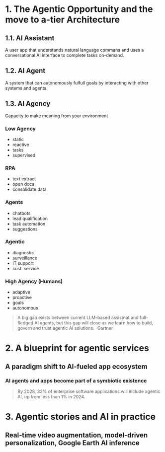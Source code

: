 # 1. The Agentic Opportunity and the move to a-tier Architecture
## 1.1. AI Assistant
A user app that understands natural language commans and uses a conversational AI interface to complete tasks on-demand.
## 1.2. AI Agent
A system that can autonomously fulfull goals by interacting with other systems and agents.
## 1.3. AI Agency
Capacity to make meaning from your environment
### Low Agency 
- static
- reactive
- tasks
- supervised
### RPA 
- text extract
- open docs
- consolidate data
### Agents
- chatbots
- lead qualification
- task automation
- suggestions
### Agentic
- diagnostic
- surveillance
- IT support
- cust. service
### High Agency (Humans)
- adaptive
- proactive
- goals
- autonomous
> A big gap exists between current LLM-based assistnat and full-fledged AI agents, but this gap will close as we learn how to build, govern and trust agentic AI solutions.
> -Gartner
# 2. A blueprint for agentic services
## A paradigm shift to AI-fueled app ecosystem
### AI agents and apps become part of a symbiotic existence
> By 2028, 33% of enterprise software applications will include agentic AI, up from less than 1% in 2024.

# 3. Agentic stories and AI in practice
## Real-time video augmentation, model-driven personalization, Google Earth AI inference 
